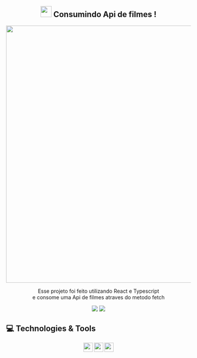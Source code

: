 <span align="center">

## <img src="https://raw.githubusercontent.com/iampavangandhi/iampavangandhi/master/gifs/Hi.gif" width="30px"> Consumindo Api de filmes ! </h2>

</span>


<div align="center">
<img src="https://user-images.githubusercontent.com/66094168/169217977-193f5ca7-e316-4a0f-9fb2-5dc94255bb36.png" width="700px" />
</div>


<p align="center">
Esse projeto foi feito utilizando React e Typescript<br> e consome uma Api de filmes atraves do metodo fetch
</p>

<p align="center">
  <a href="https://www.linkedin.com/in/kallifabrahao/" alt="Linkedin">
  <img src="https://img.shields.io/badge/-Linkedin-0e76a8?style=for-the-badge&logo=&logoColor=white&link=https://www.linkedin.com/in/keidsonroby/" /></a>
    <a href="https://consumindo-api-filmes-iwqpz88jk-kallif003.vercel.app/" alt="api filmes">
  <img src="https://img.shields.io/badge/-Site-0e76a8?style=for-the-badge&logo=&logoColor=white&link=https://www.linkedin.com/in/keidsonroby/" /></a>
</p>  

## 💻 Technologies & Tools

<p align="center">

 <img src="https://img.shields.io/badge/React%20-%2320232a.svg?&style=for-the-badge&logo=&logoColor=%2361DAFB" height="25"/>
  <img src="https://img.shields.io/badge/Typescript%20-%2320232a.svg?&style=for-the-badge&logo=&logoColor=%2361DAFB" height="25"/>

 <img src="https://img.shields.io/badge/Styled Components%20-%2320232a.svg?&style=for-the-badge&logo=&logoColor=%2361DAFB" height="25"/>
</p>







<!--
